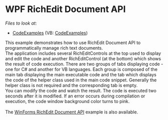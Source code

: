 # WPF RichEdit Document API

*Files to look at*:

* [CodeExamples](./CS/DXRichEditControlAPISample/CodeExamples) (VB: [CodeExamples](./VB/DXRichEditControlAPISample/CodeExamples))

This example demonstrates how to use RichEdit Document API to programmatically manage rich text documents.<br />The application includes several RichEditControls at the top used to display and edit the code and another RichEditControl (at the bottom) which shows the result of code execution. There are two groups of tabs displaying code - one for C# and another for VB languages. Each group is composed of the main tab displaying the main executable code and the tab which displays the code of the helper class used in the main code snippet. Generally the helper class is not required and the corresponding tab is empty.<br />You can modify the code and watch the result. The code is executed two seconds after it is modified. If an error occurs during compilation or execution, the code window background color turns to pink.<br /><br />The <a href="https://www.devexpress.com/Support/Center/p/E5219">WinForms RichEdit Document API</a> example is also available.

<br/>